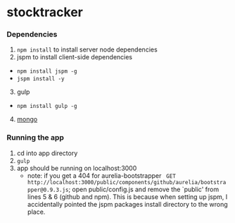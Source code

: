 # stocktracker

### Dependencies
1. `npm install` to install server node dependencies
2. jspm to install client-side dependencies
  * `npm install jspm -g`
  * `jspm install -y`
3. gulp
  * `npm install gulp -g`
4. [mongo](http://www.mongodb.org/)

### Running the app
1. cd into app directory
2. `gulp`
3. app should be running on localhost:3000
   * note: if you get a 404 for aurelia-bootstrapper ` GET http://localhost:3000/public/components/github/aurelia/bootstrapper@0.9.3.js`; open public/config.js and remove the `public' from lines 5 & 6 (github and npm). This is because when setting up jspm, I accidentally pointed the jspm packages install directory to the wrong place. 
